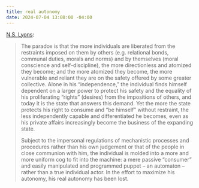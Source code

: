 ```yaml
---
title: real autonomy
date: 2024-07-04 13:08:00 -04:00
---
```


[N.S. Lyons](https://theupheaval.substack.com/p/autonomy-and-the-automaton):

>The paradox is that the more individuals are liberated from the restraints imposed on them by others (e.g. relational bonds, communal duties, morals and norms) and by themselves (moral conscience and self-discipline), the more directionless and atomized they become; and the more atomized they become, the more vulnerable and reliant they are on the safety offered by some greater collective. Alone in his “independence,” the individual finds himself dependent on a larger power to protect his safety and the equality of his proliferating “rights” (desires) from the impositions of others, and today it is the state that answers this demand. Yet the more the state protects his right to consume and “be himself” without restraint, the less independently capable and differentiated he becomes, even as his private affairs increasingly become the business of the expanding state.
>
>Subject to the impersonal regulations of mechanistic processes and procedures rather than his own judgement or that of the people in close communion with him, the individual is molded into a more and more uniform cog to fit into the machine: a mere passive “consumer” and easily manipulated and programmed puppet – an automaton – rather than  a true individual actor. In the effort to maximize his autonomy, his real autonomy has been lost.